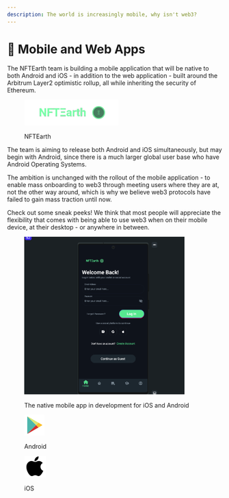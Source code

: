 ```yaml
---
description: The world is increasingly mobile, why isn't web3?
---
```


# 📱 Mobile and Web Apps

The NFTEarth team is building a mobile application that will be native to both Android and iOS - in addition to the web application - built around the Arbitrum Layer2 optimistic rollup, all while inheriting the security of Ethereum.

<figure><img src="../.gitbook/assets/220.png" alt=""><figcaption><p>NFTEarth</p></figcaption></figure>

The team is aiming to release both Android and iOS simultaneously, but may begin with Android, since there is a much larger global user base who have Android Operating Systems.

The ambition is unchanged with the rollout of the mobile application - to enable mass onboarding to web3 through meeting users where they are at, not the other way around, which is why we believe web3 protocols have failed to gain mass traction until now.



Check out some sneak peeks! We think that most people will appreciate the flexibility that comes with being able to use web3 when on their mobile device, at their desktop - or anywhere in between.

<figure><img src="../.gitbook/assets/image (1) (1).png" alt="" width="375"><figcaption><p>The native mobile app in development for iOS and Android</p></figcaption></figure>

<figure><img src="../.gitbook/assets/icons8-google-play-48.png" alt=""><figcaption><p>Android</p></figcaption></figure>

<figure><img src="../.gitbook/assets/icons8-apple-logo-50.png" alt=""><figcaption><p>iOS</p></figcaption></figure>

